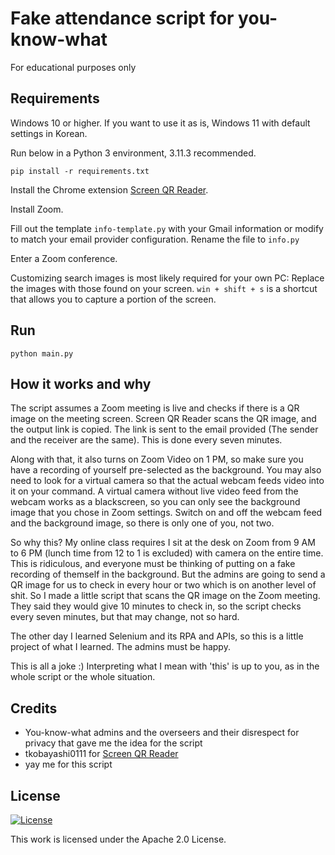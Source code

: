 # Fake attendance script for you-know-what
For educational purposes only

## Requirements
Windows 10 or higher. If you want to use it as is, Windows 11 with default settings in Korean.

Run below in a Python 3 environment, 3.11.3 recommended.

`pip install -r requirements.txt`

Install the Chrome extension [Screen QR Reader](https://chrome.google.com/webstore/detail/screen-qr-reader/ekoaehpknadfoaolagjfdefeopkhfhln).

Install Zoom.

Fill out the template `info-template.py` with your Gmail information or modify to match your email provider configuration. Rename the file to `info.py`

Enter a Zoom conference.

Customizing search images is most likely required for your own PC: Replace the images with those found on your screen. `win + shift + s` is a shortcut that allows you to capture a portion of the screen.

## Run
`python main.py`

## How it works and why
The script assumes a Zoom meeting is live and checks if there is a QR image on the meeting screen. Screen QR Reader scans the QR image, and the output link is copied.
The link is sent to the email provided (The sender and the receiver are the same). This is done every seven minutes.

Along with that, it also turns on Zoom Video on 1 PM, so make sure you have a recording of yourself pre-selected as the background.
You may also need to look for a virtual camera so that the actual webcam feeds video into it on your command. A virtual camera without live video feed from the webcam works as a blackscreen,
so you can only see the background image that you chose in Zoom settings. Switch on and off the webcam feed and the background image, so there is only one of you, not two.

So why this? My online class requires I sit at the desk on Zoom from 9 AM to 6 PM (lunch time from 12 to 1 is excluded) with camera on the entire time.
This is ridiculous, and everyone must be thinking of putting on a fake recording of themself in the background. But the admins are going to send a QR image for us to check in every hour or two
which is on another level of shit. So I made a little script that scans the QR image on the Zoom meeting. They said they would give 10 minutes to check in,
so the script checks every seven minutes, but that may change, not so hard.

The other day I learned Selenium and its RPA and APIs, so this is a little project of what I learned. The admins must be happy.

This is all a joke :) Interpreting what I mean with 'this' is up to you, as in the whole script or the whole situation.

## Credits
- You-know-what admins and the overseers and their disrespect for privacy that gave me the idea for the script
- tkobayashi0111 for [Screen QR Reader](https://chrome.google.com/webstore/detail/screen-qr-reader/ekoaehpknadfoaolagjfdefeopkhfhln)
- yay me for this script

## License
[![License](https://img.shields.io/badge/License-Apache_2.0-blue.svg)](https://opensource.org/licenses/Apache-2.0)

This work is licensed under the Apache 2.0 License.

